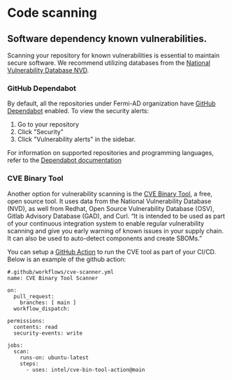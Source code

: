# Code scanning


## Software dependency known vulnerabilities.
Scanning your repository for known vulnerabilities is essential to maintain secure software. We recommend utilizing databases from the [National Vulnerability Database NVD](https://nvd.nist.gov/).

### GitHub Dependabot
By default, all the repositories under Fermi-AD organization have [GitHub Dependabot](https://docs.github.com/en/code-security/getting-started/dependabot-quickstart-guide) enabled.  To view the security alerts:

1. Go to your repository
2. Click "Security"
3. Click "Vulnerability alerts" in the sidebar.

For information on supported repositories and programming languages, refer to the [Dependabot documentation](https://docs.github.com/en/code-security/dependabot/dependabot-version-updates/about-dependabot-version-updates#supported-repositories-and-ecosystems)

### CVE Binary Tool

Another option for vulnerability scanning  is the [CVE Binary Tool](https://github.com/intel/cve-bin-tool), a free, open source tool. It uses data from the National Vulnerability Database (NVD),  as well from Redhat, Open Source Vulnerability Database (OSV), Gitlab Advisory Database (GAD), and Curl.
“It is intended to be used as part of your continuous integration system to enable regular vulnerability scanning and give you early warning of known issues in your supply chain. It can also be used to auto-detect components and create SBOMs.”

You can setup a [GitHub Action](https://github.com/intel/cve-bin-tool-action) to run the CVE tool as part of your CI/CD. Below is an example of the github action:


```
#.github/workflows/cve-scanner.yml
name: CVE Binary Tool Scanner

on:
  pull_request:
    branches: [ main ]
  workflow_dispatch:

permissions:
  contents: read
  security-events: write

jobs:
  scan:
    runs-on: ubuntu-latest
    steps:
      - uses: intel/cve-bin-tool-action@main
```